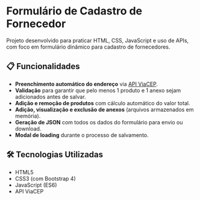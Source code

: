 # Formulário de Cadastro de Fornecedor

Projeto desenvolvido para praticar HTML, CSS, JavaScript e uso de APIs, com foco em formulário dinâmico para cadastro de fornecedores.

## 📋 Funcionalidades
- **Preenchimento automático do endereço** via [API ViaCEP](https://viacep.com.br).
- **Validação** para garantir que pelo menos 1 produto e 1 anexo sejam adicionados antes de salvar.
- **Adição e remoção de produtos** com cálculo automático do valor total.
- **Adição, visualização e exclusão de anexos** (arquivos armazenados em memória).
- **Geração de JSON** com todos os dados do formulário para envio ou download.
- **Modal de loading** durante o processo de salvamento.

## 🛠 Tecnologias Utilizadas
- HTML5
- CSS3 (com Bootstrap 4)
- JavaScript (ES6)
- API ViaCEP
